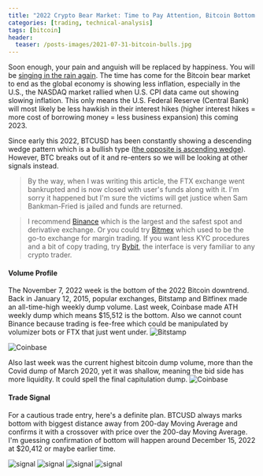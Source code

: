 ```yaml
---
title: "2022 Crypto Bear Market: Time to Pay Attention, Bitcoin Bottom is Here"
categories: [trading, technical-analysis]
tags: [bitcoin]
header:
  teaser: /posts-images/2021-07-31-bitcoin-bulls.jpg
---
```


Soon enough, your pain and anguish will be replaced by happiness. You will be [singing in the rain again](https://twitter.com/drei4u/status/887338763558334464).
The time has come for the Bitcoin bear market to end as the global economy is showing less inflation, especially in the U.S., the NASDAQ market
rallied when U.S. CPI data came out showing slowing inflation. This only means the U.S. Federal Reserve (Central Bank) will most likely be less hawkish in their
interest hikes (higher interest hikes = more cost of borrowing money = less business expansion) this coming 2023.

Since early this 2022, BTCUSD has been constantly showing a descending wedge pattern which is a bullish type ([the opposite is ascending wedge](https://twitter.com/drei4u/status/899859940759568384)).
However, BTC breaks out of it and re-enters so we will be looking at other signals instead.

> By the way, when I was writing this article, the FTX exchange went bankrupted and is now closed with user's funds along with it. I'm sorry it happened but I'm sure
the victims will get justice when Sam Bankman-Fried is jailed and funds are returned. 

> I recommend [Binance](/go/binance/) which is the largest and the safest spot and derivative exchange. Or you could try [Bitmex](/go/bitmex/) which used to be
the go-to exchange for margin trading. If you want less KYC procedures and a bit of copy trading, try [Bybit](/copy-trading-exchange/), the interface is very familiar to
any crypto trader.

#### Volume Profile

The November 7, 2022 week is the bottom of the 2022 Bitcoin downtrend. Back in January 12, 2015, popular exchanges, Bitstamp and Bitfinex made an all-time-high weekly dump volume. 
Last week, Coinbase made ATH weekly dump which means $15,512 is the bottom. Also we cannot count Binance because trading is fee-free which could be manipulated by
volumizer bots or FTX that just went under.
![Bitstamp](https://pbs.twimg.com/media/FhcwouBVEAEYgca?format=png&name=medium "volume")

![Coinbase](https://pbs.twimg.com/media/Fhcwp-cUcAA5EPf?format=png&name=medium "volume")

Also last week was the current highest bitcoin dump volume, more than the Covid dump of March 2020, yet it was shallow, meaning the bid side has more liquidity.
It could spell the final capitulation dump.
![Coinbase](https://pbs.twimg.com/media/Fhi4Iy0UYAAR77C?format=png&name=medium "capitulation")

#### Trade Signal
For a cautious trade entry, here's a definite plan. BTCUSD always marks bottom with biggest distance away from 200-day Moving Average and confirms it with a 
crossover with price over the 200-day Moving Average. I'm guessing confirmation of bottom will happen around December 15, 2022 at $20,412 or maybe earlier time.

![signal](https://pbs.twimg.com/media/FhsxSZ5VEAEbAwr?format=png&name=medium "dma")
![signal](https://pbs.twimg.com/media/Fhsxaa8VUAAfPD3?format=png&name=medium "dma")
![signal](https://pbs.twimg.com/media/FhsxgaFVEAA2IIj?format=png&name=medium "dma")
![signal](https://pbs.twimg.com/media/FhsxoDhVEAE1McT?format=png&name=medium "dma")